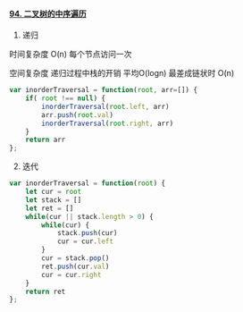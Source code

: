 #### [94. 二叉树的中序遍历](https://leetcode-cn.com/problems/binary-tree-inorder-traversal/)

1. 递归

时间复杂度 O(n) 每个节点访问一次

空间复杂度  递归过程中栈的开销 平均O(logn) 最差成链状时 O(n)

```js
var inorderTraversal = function(root, arr=[]) {
    if( root !== null) {
        inorderTraversal(root.left, arr)
        arr.push(root.val)
        inorderTraversal(root.right, arr)
    }
    return arr
};
```



2. 迭代

```js
var inorderTraversal = function(root) {
    let cur = root
    let stack = []
    let ret = []
    while(cur || stack.length > 0) {
        while(cur) {
            stack.push(cur)
            cur = cur.left
        }
        cur = stack.pop()
        ret.push(cur.val)
        cur = cur.right
    }
    return ret
};
```

